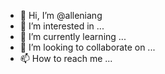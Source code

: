 - 👋 Hi, I’m @alleniang
- 👀 I’m interested in ...
- 🌱 I’m currently learning ...
- 💞️ I’m looking to collaborate on ...
- 📫 How to reach me ...

<!---
alleniang/alleniang is a ✨ special ✨ repository because its `README.md` (this file) appears on your GitHub profile.
You can click the Preview link to take a look at your changes.
--->

